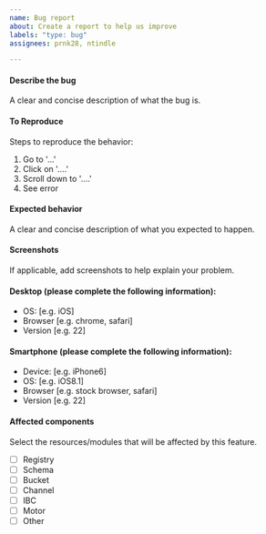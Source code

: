 ```yaml
---
name: Bug report
about: Create a report to help us improve
labels: "type: bug"
assignees: prnk28, ntindle

---
```


#### Describe the bug
A clear and concise description of what the bug is.

#### To Reproduce
Steps to reproduce the behavior:
1. Go to '...'
2. Click on '....'
3. Scroll down to '....'
4. See error

#### Expected behavior
A clear and concise description of what you expected to happen.

#### Screenshots
If applicable, add screenshots to help explain your problem.

#### Desktop (please complete the following information):
 - OS: [e.g. iOS]
 - Browser [e.g. chrome, safari]
 - Version [e.g. 22]

#### Smartphone (please complete the following information):
 - Device: [e.g. iPhone6]
 - OS: [e.g. iOS8.1]
 - Browser [e.g. stock browser, safari]
 - Version [e.g. 22]

#### Affected components
Select the resources/modules that will be affected by this feature.
- [ ] Registry
- [ ] Schema
- [ ] Bucket
- [ ] Channel
- [ ] IBC
- [ ] Motor
- [ ] Other
